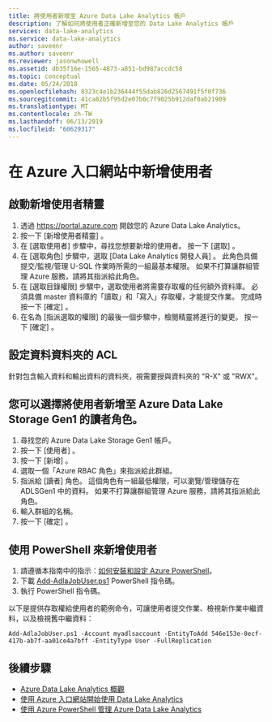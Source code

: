 ```yaml
---
title: 將使用者新增至 Azure Data Lake Analytics 帳戶
description: 了解如何將使用者正確新增至您的 Data Lake Analytics 帳戶
services: data-lake-analytics
ms.service: data-lake-analytics
author: saveenr
ms.author: saveenr
ms.reviewer: jasonwhowell
ms.assetid: db35f16e-1565-4873-a851-bd987accdc58
ms.topic: conceptual
ms.date: 05/24/2018
ms.openlocfilehash: 8323c4e1b236444f55dab826d2567491f5f0f736
ms.sourcegitcommit: 41ca82b5f95d2e07b0c7f9025b912daf0ab21909
ms.translationtype: MT
ms.contentlocale: zh-TW
ms.lasthandoff: 06/13/2019
ms.locfileid: "60629317"
---
```

# <a name="adding-a-user-in-the-azure-portal"></a>在 Azure 入口網站中新增使用者

## <a name="start-the-add-user-wizard"></a>啟動新增使用者精靈
1. 透過 https://portal.azure.com 開啟您的 Azure Data Lake Analytics。
2. 按一下 [新增使用者精靈]  。
3. 在 [選取使用者]  步驟中，尋找您想要新增的使用者。 按一下 [選取]  。
4. 在 [選取角色]  步驟中，選取 [Data Lake Analytics 開發人員]  。 此角色具備提交/監視/管理 U-SQL 作業時所需的一組最基本權限。 如果不打算讓群組管理 Azure 服務，請將其指派給此角色。
5. 在 [選取目錄權限]  步驟中，選取使用者將需要存取權的任何額外資料庫。 必須具備 master 資料庫的「讀取」和「寫入」存取權，才能提交作業。 完成時按一下 [確定]  。
6. 在名為 [指派選取的權限]  的最後一個步驟中，檢閱精靈將進行的變更。 按一下 [確定]  。


## <a name="configure-acls-for-data-folders"></a>設定資料資料夾的 ACL
針對包含輸入資料和輸出資料的資料夾，視需要授與資料夾的 "R-X" 或 "RWX"。


## <a name="optionally-add-the-user-to-the-azure-data-lake-storage-gen1-role-reader-role"></a>您可以選擇將使用者新增至 Azure Data Lake Storage Gen1 的**讀者**角色。
1.  尋找您的 Azure Data Lake Storage Gen1 帳戶。
2.  按一下 [使用者]  。
3. 按一下 [新增]  。
4.  選取一個「Azure RBAC 角色」來指派給此群組。
5.  指派給 [讀者] 角色。 這個角色有一組最低權限，可以瀏覽/管理儲存在 ADLSGen1 中的資料。 如果不打算讓群組管理 Azure 服務，請將其指派給此角色。
6.  輸入群組的名稱。
7.  按一下 [確定]  。

## <a name="adding-a-user-using-powershell"></a>使用 PowerShell 來新增使用者

1. 請遵循本指南中的指示：[如何安裝和設定 Azure PowerShell](https://azure.microsoft.com/documentation/articles/powershell-install-configure/)。
2. 下載 [Add-AdlaJobUser.ps1](https://github.com/Azure/AzureDataLake/blob/master/Samples/PowerShell/ADLAUsers/Add-AdlaJobUser.ps1) PowerShell 指令碼。
3. 執行 PowerShell 指令碼。 

以下是提供存取權給使用者的範例命令，可讓使用者提交作業、檢視新作業中繼資料，以及檢視舊中繼資料：

`Add-AdlaJobUser.ps1 -Account myadlsaccount -EntityToAdd 546e153e-0ecf-417b-ab7f-aa01ce4a7bff -EntityType User -FullReplication`


## <a name="next-steps"></a>後續步驟

* [Azure Data Lake Analytics 概觀](data-lake-analytics-overview.md)
* [使用 Azure 入口網站開始使用 Data Lake Analytics](data-lake-analytics-get-started-portal.md)
* [使用 Azure PowerShell 管理 Azure Data Lake Analytics](data-lake-analytics-manage-use-powershell.md)

